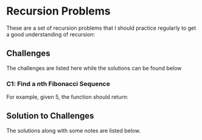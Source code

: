 

# Recursion Problems

These are a set of recursion problems that I should practice regularly to get a good understanding of recursion: 

## Challenges 

The challenges are listed here while the solutions can be found below

### C1: Find a $n$th Fibonacci Sequence

For example, given 5, the function should return: 



## Solution to Challenges

The solutions along with some notes are listed below. 









 